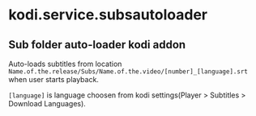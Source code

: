 # kodi.service.subsautoloader
## Sub folder auto-loader kodi addon
Auto-loads subtitles from location `Name.of.the.release/Subs/Name.of.the.video/[number]_[language].srt` when user starts playback.

`[language]` is language choosen from kodi settings(Player > Subtitles > Download Languages).
